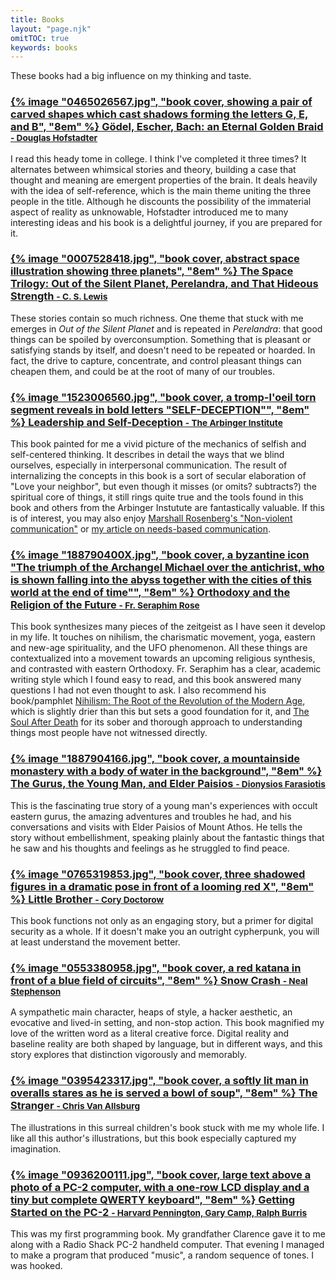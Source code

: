 ```yaml
---
title: Books
layout: "page.njk"
omitTOC: true
keywords: books
---
```

These books had a big influence on my thinking and taste.

<style>
  main img {
    width: 8rem;
    margin: 0.5rem 0.5rem 0.5rem 0;
    float: left;
  }
</style>

### [{% image "0465026567.jpg", "book cover, showing a pair of carved shapes which cast shadows forming the letters G, E, and B", "8em" %} Gödel, Escher, Bach: an Eternal Golden Braid <small>- Douglas Hofstadter</small>](https://amzn.to/44Nvcuf)

I read this heady tome in college. I think I've completed it three times? It alternates between whimsical stories and theory, building a case that thought and meaning are emergent properties of the brain. It deals heavily with the idea of self-reference, which is the main theme uniting the three people in the title. Although he discounts the possibility of the immaterial aspect of reality as unknowable, Hofstadter introduced me to many interesting ideas and his book is a delightful journey, if you are prepared for it.

### [{% image "0007528418.jpg", "book cover, abstract space illustration showing three planets", "8em" %} The Space Trilogy: Out of the Silent Planet, Perelandra, and That Hideous Strength <small>- C. S. Lewis</small>](https://amzn.to/3SfO7Xc)

These stories contain so much richness. One theme that stuck with me emerges in _Out of the Silent Planet_ and is repeated in _Perelandra_: that good things can be spoiled by overconsumption. Something that is pleasant or satisfying stands by itself, and doesn't need to be repeated or hoarded. In fact, the drive to capture, concentrate, and control pleasant things can cheapen them, and could be at the root of many of our troubles.

### [{% image "1523006560.jpg", "book cover, a tromp-l'oeil torn segment reveals in bold letters \"SELF-DECEPTION\"", "8em" %} Leadership and Self-Deception <small>- The Arbinger Institute</small>](https://amzn.to/3GNsFGs)

This book painted for me a vivid picture of the mechanics of selfish and self-centered thinking. It describes in detail the ways that we blind ourselves, especially in interpersonal communication. The result of internalizing the concepts in this book is a sort of secular elaboration of "Love your neighbor", but even though it misses (or omits? subtracts?) the spiritual core of things, it still rings quite true and the tools found in this book and others from the Arbinger Instutute are fantastically valuable.
If this is of interest, you may also enjoy [Marshall Rosenberg's "Non-violent communication"](https://amzn.to/3SmSQqi) or [my article on needs-based communication](/posts/needs-based-communication/).

### [{% image "188790400X.jpg", "book cover, a byzantine icon \"The triumph of the Archangel Michael over the antichrist, who is shown falling into the abyss together with the cities of this world at the end of time\"", "8em" %} Orthodoxy and the Religion of the Future <small>- Fr. Seraphim Rose</small>](https://amzn.to/4jVqE9F)

This book synthesizes many pieces of the zeitgeist as I have seen it develop in my life. It touches on nihilism, the charismatic movement, yoga, eastern and new-age spirituality, and the UFO phenomenon. All these things are contextualized into a movement towards an upcoming religious synthesis, and contrasted with eastern Orthodoxy. Fr. Seraphim has a clear, academic writing style which I found easy to read, and this book answered many questions I had not even thought to ask. I also recommend his book/pamphlet [Nihilism: The Root of the Revolution of the Modern Age](https://amzn.to/4jYlRnX), which is slightly drier than this but sets a good foundation for it, and [The Soul After Death](https://amzn.to/4iDaAIv) for its sober and thorough approach to understanding things most people have not witnessed directly.

### [{% image "1887904166.jpg", "book cover, a mountainside monastery with a body of water in the background", "8em" %} The Gurus, the Young Man, and Elder Paisios <small>- Dionysios Farasiotis</small>](https://amzn.to/3GzsoXJ)

This is the fascinating true story of a young man's experiences with occult eastern gurus, the amazing adventures and troubles he had, and his conversations and visits with Elder Paisios of Mount Athos. He tells the story without embellishment, speaking plainly about the fantastic things that he saw and his thoughts and feelings as he struggled to find peace.

### [{% image "0765319853.jpg", "book cover, three shadowed figures in a dramatic pose in front of a looming red X", "8em" %} Little Brother <small>- Cory Doctorow</small>](https://www.gutenberg.org/ebooks/30142)

This book functions not only as an engaging story, but a primer for digital security as a whole. If it doesn't make you an outright cypherpunk, you will at least understand the movement better.

### [{% image "0553380958.jpg", "book cover, a red katana in front of a blue field of circuits", "8em" %} Snow Crash <small>- Neal Stephenson</small>](https://amzn.to/3SfPIMG)

A sympathetic main character, heaps of style, a hacker aesthetic, an evocative and lived-in setting, and non-stop action. This book magnified my love of the written word as a literal creative force. Digital reality and baseline reality are both shaped by language, but in different ways, and this story explores that distinction vigorously and memorably.

### [{% image "0395423317.jpg", "book cover, a softly lit man in overalls stares as he is served a bowl of soup", "8em" %} The Stranger <small>- Chris Van Allsburg</small>](https://amzn.to/3SeBz2k)

The illustrations in this surreal children's book stuck with me my whole life. I like all this author's illustrations, but this book especially captured my imagination.

### [{% image "0936200111.jpg", "book cover, large text above a photo of a PC-2 computer, with a one-row LCD display and a tiny but complete QWERTY keyboard", "8em" %} Getting Started on the PC-2 <small>- Harvard Pennington, Gary Camp, Ralph Burris</small>](https://archive.org/details/gettingstartedon00harv)

This was my first programming book. My grandfather Clarence gave it to me along with a Radio Shack PC-2 handheld computer. That evening I managed to make a program that produced "music", a random sequence of tones. I was hooked.
